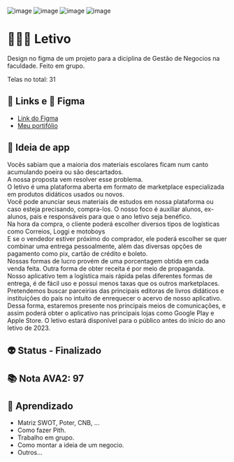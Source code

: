 ![image](https://user-images.githubusercontent.com/88604193/177601063-1475d896-8c37-45c8-8c2b-f1338966dc49.png)
![image](https://user-images.githubusercontent.com/88604193/177601121-939a9568-07d8-4d64-97e0-e21a1ca6f87d.png)
![image](https://user-images.githubusercontent.com/88604193/177601157-f55ca831-0690-4fbd-813c-4e301e9673a7.png)
![image](https://user-images.githubusercontent.com/88604193/177601221-2742e636-0f07-4931-988e-a85875349891.png)
<h1>👩🏽‍💻 Letivo</h1>
<p>Design no figma de um projeto para a diciplina de Gestão de Negocios na faculdade. Feito em grupo.</p>
<p>Telas no total: 31</p>
<h2>🎯 Links e 🎨 Figma</h2>
<ul>
  <li>
    <a href="https://www.figma.com/file/rHpkm29Hr9zxwJ7aLq850N/Letivo?node-id=0%3A1">Link do Figma</a>
  </li>
  <li>
    <a href="https://sabrinaalvesbrito.com.br" target="_blank">Meu portifólio</a>
  </li>
</ul>
<h2>👾 Ideia de app</h2>
<p>Vocês sabiam que a maioria dos materiais escolares ficam num canto acumulando poeira ou são descartados. <br>
A nossa proposta vem resolver esse problema. <br>
O letivo é uma plataforma aberta em formato de  marketplace especializada em produtos didáticos usados ou novos. <br>
Você pode anunciar seus materiais de estudos em nossa plataforma ou caso esteja precisando, compra-los. O nosso foco é auxiliar alunos, ex-alunos, pais e responsáveis para que o ano letivo seja benéfico. <br>
Na hora da compra, o cliente poderá escolher diversos tipos de logísticas como Correios, Loggi e motoboys <br>
E se o vendedor estiver próximo do comprador, ele poderá escolher se quer combinar uma entrega pessoalmente, além das diversas opções de pagamento como pix, cartão de crédito e boleto. <br>
Nossas formas de lucro provém de uma porcentagem obtida em cada venda feita. Outra forma de obter receita é por meio de propaganda. <br>
Nosso aplicativo tem a logística mais rápida pelas diferentes formas de entrega, é de fácil uso e possui menos taxas que os outros marketplaces. <br>
Pretendemos buscar parceirias das principais editoras de livros didáticos e instituições do país no intuito de enrequecer o acervo de nosso aplicativo. <br>
Dessa forma, estaremos presente nos principais meios de comunicações, e assim poderá obter o aplicativo nas principais lojas como Google Play e Apple Store.
O letivo estará disponível para o público antes do início do ano letivo de 2023.</p>
<h2>👽 Status - Finalizado</h2>
<h2>📚 Nota AVA2: 97</h2>
<h2>🧐 Aprendizado</h2>
<ul>
  <li>Matriz SWOT, Poter, CNB, ...</li>
  <li>Como fazer Pith.</li>
  <li>Trabalho em grupo.</li>
  <li>Como montar a ideia de um negocio.</li>
  <li>Outros...</li>
</ul>
